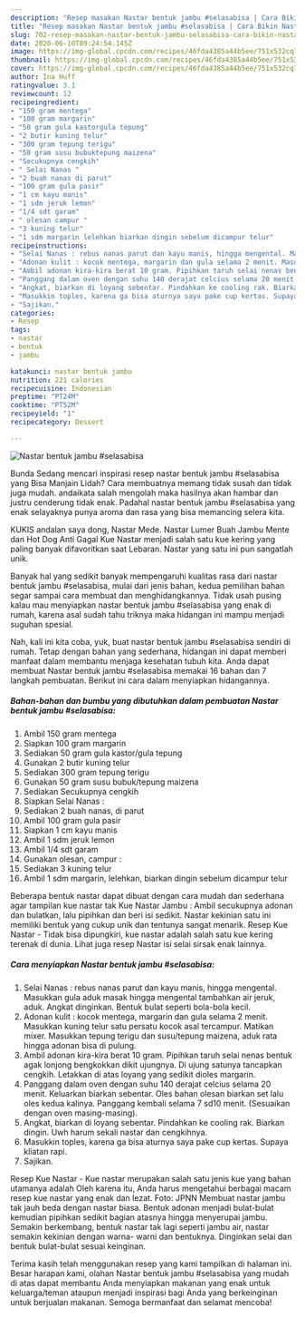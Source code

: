 ```yaml
---
description: "Resep masakan Nastar bentuk jambu #selasabisa | Cara Bikin Nastar bentuk jambu #selasabisa Yang Bisa Manjain Lidah"
title: "Resep masakan Nastar bentuk jambu #selasabisa | Cara Bikin Nastar bentuk jambu #selasabisa Yang Bisa Manjain Lidah"
slug: 702-resep-masakan-nastar-bentuk-jambu-selasabisa-cara-bikin-nastar-bentuk-jambu-selasabisa-yang-bisa-manjain-lidah
date: 2020-06-10T09:24:54.145Z
image: https://img-global.cpcdn.com/recipes/46fda4385a44b5ee/751x532cq70/nastar-bentuk-jambu-selasabisa-foto-resep-utama.jpg
thumbnail: https://img-global.cpcdn.com/recipes/46fda4385a44b5ee/751x532cq70/nastar-bentuk-jambu-selasabisa-foto-resep-utama.jpg
cover: https://img-global.cpcdn.com/recipes/46fda4385a44b5ee/751x532cq70/nastar-bentuk-jambu-selasabisa-foto-resep-utama.jpg
author: Ina Huff
ratingvalue: 3.1
reviewcount: 12
recipeingredient:
- "150 gram mentega"
- "100 gram margarin"
- "50 gram gula kastorgula tepung"
- "2 butir kuning telur"
- "300 gram tepung terigu"
- "50 gram susu bubuktepung maizena"
- "Secukupnya cengkih"
- " Selai Nanas "
- "2 buah nanas di parut"
- "100 gram gula pasir"
- "1 cm kayu manis"
- "1 sdm jeruk lemon"
- "1/4 sdt garam"
- " olesan campur "
- "3 kuning telur"
- "1 sdm margarin lelehkan biarkan dingin sebelum dicampur telur"
recipeinstructions:
- "Selai Nanas : rebus nanas parut dan kayu manis, hingga mengental. Masukkan gula aduk masak hingga mengental tambahkan air jeruk, aduk. Angkat dinginkan. Bentuk bulat seperti bola-bola kecil."
- "Adonan kulit : kocok mentega, margarin dan gula selama 2 menit. Masukkan kuning telur satu persatu kocok asal tercampur. Matikan mixer. Masukkan tepung terigu dan susu/tepung maizena, aduk rata hingga adonan bisa di pulung."
- "Ambil adonan kira-kira berat 10 gram. Pipihkan taruh selai nenas bentuk agak lonjong bengkokkan dikit ujungnya. Di ujung satunya tancapkan cengkih. Letakkan di atas loyang yang sedikit dioles margarin."
- "Panggang dalam oven dengan suhu 140 derajat celcius selama 20 menit. Keluarkan biarkan sebentar. Oles bahan olesan biarkan set lalu oles kedua kalinya. Panggang kembali selama 7 sd10 menit. (Sesuaikan dengan oven masing-masing)."
- "Angkat, biarkan di loyang sebentar. Pindahkan ke cooling rak. Biarkan dingin. Uwh harum sekali nastar dan cengkihnya."
- "Masukkin toples, karena ga bisa aturnya saya pake cup kertas. Supaya kliatan rapi."
- "Sajikan."
categories:
- Resep
tags:
- nastar
- bentuk
- jambu

katakunci: nastar bentuk jambu 
nutrition: 221 calories
recipecuisine: Indonesian
preptime: "PT24M"
cooktime: "PT52M"
recipeyield: "1"
recipecategory: Dessert

---
```



![Nastar bentuk jambu #selasabisa](https://img-global.cpcdn.com/recipes/46fda4385a44b5ee/751x532cq70/nastar-bentuk-jambu-selasabisa-foto-resep-utama.jpg)

Bunda Sedang mencari inspirasi resep nastar bentuk jambu #selasabisa yang Bisa Manjain Lidah? Cara membuatnya memang tidak susah dan tidak juga mudah. andaikata salah mengolah maka hasilnya akan hambar dan justru cenderung tidak enak. Padahal nastar bentuk jambu #selasabisa yang enak selayaknya punya aroma dan rasa yang bisa memancing selera kita.

KUKIS andalan saya dong, Nastar Mede. Nastar Lumer Buah Jambu Mente dan Hot Dog Anti Gagal Kue Nastar menjadi salah satu kue kering yang paling banyak difavoritkan saat Lebaran. Nastar yang satu ini pun sangatlah unik.

Banyak hal yang sedikit banyak mempengaruhi kualitas rasa dari nastar bentuk jambu #selasabisa, mulai dari jenis bahan, kedua pemilihan bahan segar sampai cara membuat dan menghidangkannya. Tidak usah pusing kalau mau menyiapkan nastar bentuk jambu #selasabisa yang enak di rumah, karena asal sudah tahu triknya maka hidangan ini mampu menjadi suguhan spesial.


Nah, kali ini kita coba, yuk, buat nastar bentuk jambu #selasabisa sendiri di rumah. Tetap dengan bahan yang sederhana, hidangan ini dapat memberi manfaat dalam membantu menjaga kesehatan tubuh kita. Anda dapat membuat Nastar bentuk jambu #selasabisa memakai 16 bahan dan 7 langkah pembuatan. Berikut ini cara dalam menyiapkan hidangannya.

<!--inarticleads1-->

##### Bahan-bahan dan bumbu yang dibutuhkan dalam pembuatan Nastar bentuk jambu #selasabisa:

1. Ambil 150 gram mentega
1. Siapkan 100 gram margarin
1. Sediakan 50 gram gula kastor/gula tepung
1. Gunakan 2 butir kuning telur
1. Sediakan 300 gram tepung terigu
1. Gunakan 50 gram susu bubuk/tepung maizena
1. Sediakan Secukupnya cengkih
1. Siapkan  Selai Nanas :
1. Sediakan 2 buah nanas, di parut
1. Ambil 100 gram gula pasir
1. Siapkan 1 cm kayu manis
1. Ambil 1 sdm jeruk lemon
1. Ambil 1/4 sdt garam
1. Gunakan  olesan, campur :
1. Sediakan 3 kuning telur
1. Ambil 1 sdm margarin, lelehkan, biarkan dingin sebelum dicampur telur


Beberapa bentuk nastar dapat dibuat dengan cara mudah dan sederhana agar tampilan kue nastar tak Kue Nastar Jambu : Ambil secukupnya adonan dan bulatkan, lalu pipihkan dan beri isi sedikit. Nastar kekinian satu ini memiliki bentuk yang cukup unik dan tentunya sangat menarik. Resep Kue Nastar - Tidak bisa dipungkiri, kue nastar adalah salah satu kue kering terenak di dunia. Lihat juga resep Nastar isi selai sirsak enak lainnya. 

<!--inarticleads2-->

##### Cara menyiapkan Nastar bentuk jambu #selasabisa:

1. Selai Nanas : rebus nanas parut dan kayu manis, hingga mengental. Masukkan gula aduk masak hingga mengental tambahkan air jeruk, aduk. Angkat dinginkan. Bentuk bulat seperti bola-bola kecil.
1. Adonan kulit : kocok mentega, margarin dan gula selama 2 menit. Masukkan kuning telur satu persatu kocok asal tercampur. Matikan mixer. Masukkan tepung terigu dan susu/tepung maizena, aduk rata hingga adonan bisa di pulung.
1. Ambil adonan kira-kira berat 10 gram. Pipihkan taruh selai nenas bentuk agak lonjong bengkokkan dikit ujungnya. Di ujung satunya tancapkan cengkih. Letakkan di atas loyang yang sedikit dioles margarin.
1. Panggang dalam oven dengan suhu 140 derajat celcius selama 20 menit. Keluarkan biarkan sebentar. Oles bahan olesan biarkan set lalu oles kedua kalinya. Panggang kembali selama 7 sd10 menit. (Sesuaikan dengan oven masing-masing).
1. Angkat, biarkan di loyang sebentar. Pindahkan ke cooling rak. Biarkan dingin. Uwh harum sekali nastar dan cengkihnya.
1. Masukkin toples, karena ga bisa aturnya saya pake cup kertas. Supaya kliatan rapi.
1. Sajikan.


Resep Kue Nastar - Kue nastar merupakan salah satu jenis kue yang bahan utamanya adalah Oleh karena itu, Anda harus mengetahui berbagai macam resep kue nastar yang enak dan lezat. Foto: JPNN Membuat nastar jambu tak jauh beda dengan nastar biasa. Bentuk adonan menjadi bulat-bulat kemudian pipihkan sedikit bagian atasnya hingga menyerupai jambu. Semakin berkembang, bentuk nastar tak lagi seperti jambu air, nastar semakin kekinian dengan warna- warni dan bentuknya. Dinginkan selai dan bentuk bulat-bulat sesuai keinginan. 

Terima kasih telah menggunakan resep yang kami tampilkan di halaman ini. Besar harapan kami, olahan Nastar bentuk jambu #selasabisa yang mudah di atas dapat membantu Anda menyiapkan makanan yang enak untuk keluarga/teman ataupun menjadi inspirasi bagi Anda yang berkeinginan untuk berjualan makanan. Semoga bermanfaat dan selamat mencoba!
